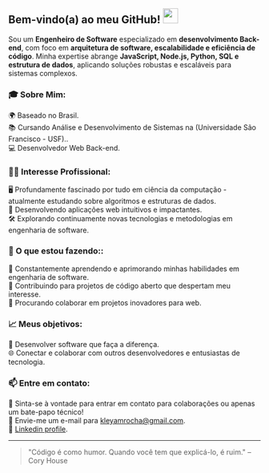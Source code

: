 ## Bem-vindo(a) ao meu GitHub! <img src="https://media.giphy.com/media/hvRJCLFzcasrR4ia7z/giphy.gif" width="30" >  

Sou um **Engenheiro de Software** especializado em **desenvolvimento Back-end**, com foco em **arquitetura de software, escalabilidade e eficiência de código**. Minha expertise abrange **JavaScript, Node.js, Python, SQL e estrutura de dados**, aplicando soluções robustas e escaláveis para sistemas complexos.

### 🎓 Sobre Mim:

🌍 Baseado no Brasil.<br/>
📚 Cursando Análise e Desenvolvimento de Sistemas na (Universidade São Francisco - USF)..<br/>
💻 Desenvolvedor Web Back-end.<br/>
  
### 👩‍💻 Interesse Profissional:

🖥️ Profundamente fascinado por tudo em ciência da computação - atualmente estudando sobre algoritmos e estruturas de dados.<br/>
📱 Desenvolvendo aplicações web intuitivos e impactantes.<br/>
🛠️ Explorando continuamente novas tecnologias e metodologias em engenharia de software.<br/>

### 🌱 O que estou fazendo::

📖 Constantemente aprendendo e aprimorando minhas habilidades em engenharia de software.<br/>
🔄 Contribuindo para projetos de código aberto que despertam meu interesse.<br/>
🤝  Procurando colaborar em projetos inovadores para web.<br/>

### 📈 Meus objetivos:

🌟 Desenvolver software que faça a diferença.<br/>
🌐 Conectar e colaborar com outros desenvolvedores e entusiastas de tecnologia.<br/>

### 📫 Entre em contato:

💬 Sinta-se à vontade para entrar em contato para colaborações ou apenas um bate-papo técnico!<br/>
📧 Envie-me um e-mail para kleyamrocha@gmail.com.<br/>
🔗 [Linkedin profile](https://www.linkedin.com/in/kleyam-guthierrez-ba3b61234/).<br/>

<hr>

> "Código é como humor. Quando você tem que explicá-lo, é ruim." – Cory House









